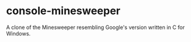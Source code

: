 # console-minesweeper
A clone of the Minesweeper resembling Google's version written in C for Windows.
